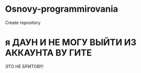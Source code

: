 # Osnovy-programmirovania
Create repository

#  я ДАУН И НЕ МОГУ ВЫЙТИ ИЗ АККАУНТА ВУ ГИТЕ
ЭТО НЕ БРИТОВ!!!
